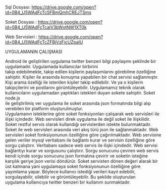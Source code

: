 Sql Dosyası: https://drive.google.com/open?id=0B4_U5WAdFcTcSFBmQmhCREJTSms

Soket Dosyası : https://drive.google.com/open?id=0B4_U5WAdFcTcalV3bWxtNW1XT0k

Web Servisleri : https://drive.google.com/open?id=0B4_U5WAdFcTcZFBjVzFicUZpalU


UYGULAMANIN ÇALIŞMASI


Android  ile  geliştirilen  uygulama  twitter  benzeri  bilgi  paylaşımı şeklinde  bir  uygulamadır.  Uygulamada  kullanıcılar  birbirini  
takip edebilmekte, takip edilen kişilerin paylaşımlarını görebilme özelliğine sahiptir.  Kişiler  ile  arasında  konuşma  yapabilen  bir
chat   servisi sağlanmıştır. 
Kişi arama özelliği ile istenilen kişiler takip edilebilir. Ve ya o kişilerin takipçilerini ve postlarını görüntüleyebilir. 
Uygulamamız  teknik  olarak  kullanıcıların  uygulamadan  yaptıkları istekleri  duyan  sokete  sahiptir.  Soket  node.js  
ile  geliştirilmiş  ver uygulama ile soket arasında json formatında bilgi alıp verebilen bir platform  oluşturulmuştur.  
Uygulamanın  isteklerine  göre  soket fonksiyonları çalışarak web servisleri ile ilişki içindedir. 
Web servisleri direk uygulama ile değil soket ile ilişkilidir. Soket restful servis olarak kullandığı servislerden istekte 
bulunmaktadır. Soket ile web servisleri arasında veri akış türü json ile sağlanmaktadır. Web servisleri soket fonksiyonunun 
özelliğine göre çağırılmaktadır.
Web  servisine  gelen  veriler  mysql  veritabanı  ile  bağlantı  kurar  ve servisin özelliğine göre sorgu çalıştırır. 
Veritabanı sadece web servis ile ilişki içindedir. Web servisi bağlantıyı kurar ve sorgusunu çalıştırır. Sorgu sonucunu 
çeviren web servis kendi içinde sorgu sonucunu json formatına  çevirir  ve  soketin  isteğine  karşılık  geriye  json  verisi 
döndürür.
Soket servisten dönen değeri alarak bir üst katmana yani uygulamaya soket fonksiyonunun özelliğine göre yayımlama yapar.
Böylece kullanıcı istediği verileri kayıt edebilir, sorgulayabilir, silebilir ve  görüntüleyebilir.  Bu  şekilde  oluşturulan  
uygulama  kullanıcıya twitter benzeri bir kullanım sunmaktadır.

